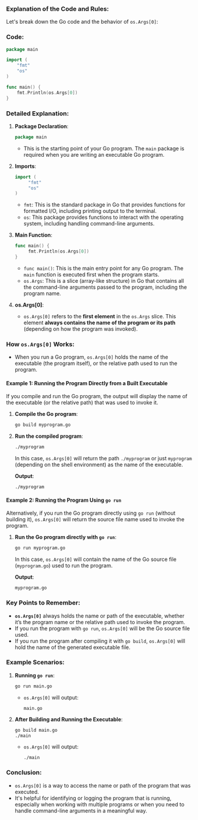 ### Explanation of the Code and Rules:

Let's break down the Go code and the behavior of `os.Args[0]`:

### Code:
```go
package main

import (
	"fmt"
	"os"
)

func main() {
	fmt.Println(os.Args[0])
}
```

### Detailed Explanation:

1. **Package Declaration**:
   ```go
   package main
   ```
   - This is the starting point of your Go program. The `main` package is required when you are writing an executable Go program.

2. **Imports**:
   ```go
   import (
		"fmt"
		"os"
   )
   ```
   - `fmt`: This is the standard package in Go that provides functions for formatted I/O, including printing output to the terminal.
   - `os`: This package provides functions to interact with the operating system, including handling command-line arguments.

3. **Main Function**:
   ```go
   func main() {
		fmt.Println(os.Args[0])
   }
   ```
   - `func main()`: This is the main entry point for any Go program. The `main` function is executed first when the program starts.
   - `os.Args`: This is a slice (array-like structure) in Go that contains all the command-line arguments passed to the program, including the program name.
   
4. **os.Args[0]**:
   - `os.Args[0]` refers to the **first element** in the `os.Args` slice. This element **always contains the name of the program or its path** (depending on how the program was invoked).
   
### How `os.Args[0]` Works:

- When you run a Go program, `os.Args[0]` holds the name of the executable (the program itself), or the relative path used to run the program.
  
#### Example 1: Running the Program Directly from a Built Executable
If you compile and run the Go program, the output will display the name of the executable (or the relative path) that was used to invoke it.

1. **Compile the Go program**:
   ```bash
   go build myprogram.go
   ```

2. **Run the compiled program**:
   ```bash
   ./myprogram
   ```

   In this case, `os.Args[0]` will return the path `./myprogram` or just `myprogram` (depending on the shell environment) as the name of the executable.

   **Output**:
   ```
   ./myprogram
   ```

#### Example 2: Running the Program Using `go run`
Alternatively, if you run the Go program directly using `go run` (without building it), `os.Args[0]` will return the source file name used to invoke the program.

1. **Run the Go program directly with `go run`**:
   ```bash
   go run myprogram.go
   ```

   In this case, `os.Args[0]` will contain the name of the Go source file (`myprogram.go`) used to run the program.

   **Output**:
   ```
   myprogram.go
   ```

### Key Points to Remember:
- **`os.Args[0]`** always holds the name or path of the executable, whether it’s the program name or the relative path used to invoke the program.
- If you run the program with `go run`, `os.Args[0]` will be the Go source file used.
- If you run the program after compiling it with `go build`, `os.Args[0]` will hold the name of the generated executable file.

### Example Scenarios:

1. **Running `go run`**:
   ```bash
   go run main.go
   ```
   - `os.Args[0]` will output:
     ```
     main.go
     ```

2. **After Building and Running the Executable**:
   ```bash
   go build main.go
   ./main
   ```
   - `os.Args[0]` will output:
     ```
     ./main
     ```

### Conclusion:
- `os.Args[0]` is a way to access the name or path of the program that was executed.
- It's helpful for identifying or logging the program that is running, especially when working with multiple programs or when you need to handle command-line arguments in a meaningful way.